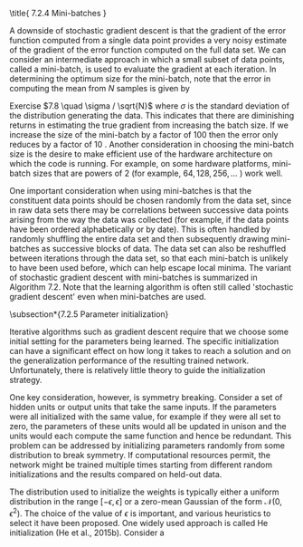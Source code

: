 \title{
7.2.4 Mini-batches
}

A downside of stochastic gradient descent is that the gradient of the error function computed from a single data point provides a very noisy estimate of the gradient of the error function computed on the full data set. We can consider an intermediate approach in which a small subset of data points, called a mini-batch, is used to evaluate the gradient at each iteration. In determining the optimum size for the mini-batch, note that the error in computing the mean from $N$ samples is given by

Exercise $7.8 \quad \sigma / \sqrt{N}$ where $\sigma$ is the standard deviation of the distribution generating the data. This indicates that there are diminishing returns in estimating the true gradient from increasing the batch size. If we increase the size of the mini-batch by a factor of 100 then the error only reduces by a factor of 10 . Another consideration in choosing the mini-batch size is the desire to make efficient use of the hardware architecture on which the code is running. For example, on some hardware platforms, mini-batch sizes that are powers of 2 (for example, $64,128,256, \ldots$ ) work well.

One important consideration when using mini-batches is that the constituent data points should be chosen randomly from the data set, since in raw data sets there may be correlations between successive data points arising from the way the data was collected (for example, if the data points have been ordered alphabetically or by date). This is often handled by randomly shuffling the entire data set and then subsequently drawing mini-batches as successive blocks of data. The data set can also be reshuffled between iterations through the data set, so that each mini-batch is unlikely to have been used before, which can help escape local minima. The variant of stochastic gradient descent with mini-batches is summarized in Algorithm 7.2. Note that the learning algorithm is often still called 'stochastic gradient descent' even when mini-batches are used.

\subsection*{7.2.5 Parameter initialization}

Iterative algorithms such as gradient descent require that we choose some initial setting for the parameters being learned. The specific initialization can have a significant effect on how long it takes to reach a solution and on the generalization performance of the resulting trained network. Unfortunately, there is relatively little theory to guide the initialization strategy.

One key consideration, however, is symmetry breaking. Consider a set of hidden units or output units that take the same inputs. If the parameters were all initialized with the same value, for example if they were all set to zero, the parameters of these units would all be updated in unison and the units would each compute the same function and hence be redundant. This problem can be addressed by initializing parameters randomly from some distribution to break symmetry. If computational resources permit, the network might be trained multiple times starting from different random initializations and the results compared on held-out data.

The distribution used to initialize the weights is typically either a uniform distribution in the range $[-\epsilon, \epsilon]$ or a zero-mean Gaussian of the form $\mathcal{N}\left(0, \epsilon^{2}\right)$. The choice of the value of $\epsilon$ is important, and various heuristics to select it have been proposed. One widely used approach is called He initialization (He et al., 2015b). Consider a